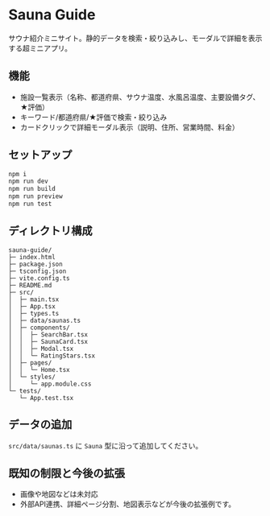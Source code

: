# Sauna Guide

サウナ紹介ミニサイト。静的データを検索・絞り込みし、モーダルで詳細を表示する超ミニアプリ。

## 機能
- 施設一覧表示（名称、都道府県、サウナ温度、水風呂温度、主要設備タグ、★評価）
- キーワード/都道府県/★評価で検索・絞り込み
- カードクリックで詳細モーダル表示（説明、住所、営業時間、料金）

## セットアップ
```bash
npm i
npm run dev
npm run build
npm run preview
npm run test
```

## ディレクトリ構成
```
sauna-guide/
├─ index.html
├─ package.json
├─ tsconfig.json
├─ vite.config.ts
├─ README.md
├─ src/
│  ├─ main.tsx
│  ├─ App.tsx
│  ├─ types.ts
│  ├─ data/saunas.ts
│  ├─ components/
│  │  ├─ SearchBar.tsx
│  │  ├─ SaunaCard.tsx
│  │  ├─ Modal.tsx
│  │  └─ RatingStars.tsx
│  ├─ pages/
│  │  └─ Home.tsx
│  └─ styles/
│     └─ app.module.css
└─ tests/
   └─ App.test.tsx
```

## データの追加
`src/data/saunas.ts` に `Sauna` 型に沿って追加してください。

## 既知の制限と今後の拡張
- 画像や地図などは未対応
- 外部API連携、詳細ページ分割、地図表示などが今後の拡張例です。
